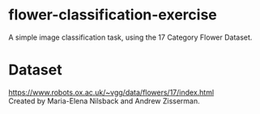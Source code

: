 # flower-classification-exercise
A simple image classification task, using the 17 Category Flower Dataset.

# Dataset
https://www.robots.ox.ac.uk/~vgg/data/flowers/17/index.html  
Created by Maria-Elena Nilsback and Andrew Zisserman.

